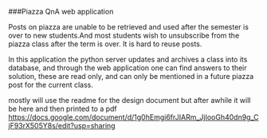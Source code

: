 ###Piazza QnA web application

Posts on piazza are unable to be retrieved and used after the semester is over to new students.And most students wish to unsubscribe from the piazza class after the term is over. It is hard to reuse posts.

In this application the python server updates and archives a class into its database, and through the web application one can find answers to their solution, these are read only, and can only be mentioned in a future piazza post for the current class.




mostly will use the readme for the design document but after awhile it will be here and then printed to a pdf
https://docs.google.com/document/d/1g0hEmgi6frJIARm_JjIooGh40dn9g_CjF93rX505Y8s/edit?usp=sharing
